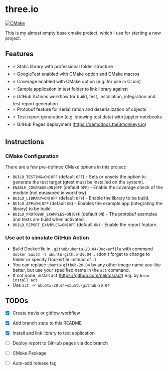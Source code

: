 # three.io

[![CMake](https://github.com/JensKlimke/Three.io/actions/workflows/cmake.yml/badge.svg?branch=master)](https://github.com/JensKlimke/Three.io/actions/workflows/cmake.yml)

This is my almost empty base cmake project, which I use for starting a new project.

## Features

* ⭐️ Static library with professional folder structure
* ⭐️ GoogleTest enabled with CMake option and CMake macros
* ⭐️ Coverage enabled with CMake option (e.g. for use in CLion)
* ⭐ Sample application in test folder to link library against
* ⭐ GitHub Actions workflow for build, test, installation, integration and test report generation
* ⭐ Protobuf feature for serialization and deserialization of objects
* ⭐ Test report generation (e.g. showing test data) with jupyter notebooks
* ⭐ GitHub Pages deployment (https://demodocs.the3monkeys.io) 


## Instructions

### CMake Configuration

There are a few pre-defined CMake options in this project:

* `BUILD_TESTING=ON|OFF` (default `OFF`) - Sets or unsets the option to generate the test target (gtest must be installed on the system).
* `ENABLE_COVERAGE=ON|OFF` (default `OFF`) - Enable the coverage check of the module (not measured in workflow).
* `BUILD_LIBRARY=ON|OFF` (default `OFF`) - Enable the library to be build.
* `BUILD_APP=ON|OFF` (default `ON`) - Enables the example app (integrating the library) to be build.
* `BUILD_PROTOBUF_EXAMPLES=ON|OFF` (default `ON`) - The protobuf examples and tests are build when activated. 
* `BUILD_REPORT_EXAMPLES=ON|OFF` (default `ON`) - Enable the report feature.

### Use act to simulate GitHub Action

* Build Dockerfile in `.github/ubuntu-20.04/Dockerfile` with command `docker build -t ubuntu-github-20.04 .` (don't forget to change to folder or specify Dockerfile instead of `.`)
* You can replace `ubuntu-github-20.04` by any other image name you like better, but use your specified name in the `act` command.
* If not done, install act (https://github.com/nektos/act) e.g. by `brew install act`
* Use `act -P ubuntu-20.04=ubuntu-github-20.04`

## TODOs
* [x] Create travis or gitflow workflow
* [x] Add branch state to this README
* [x] Install and link library to test application
* [ ] Deploy report to GitHub pages via doc branch
* [ ] CMake Package
* [ ] Auto-add release tag
 